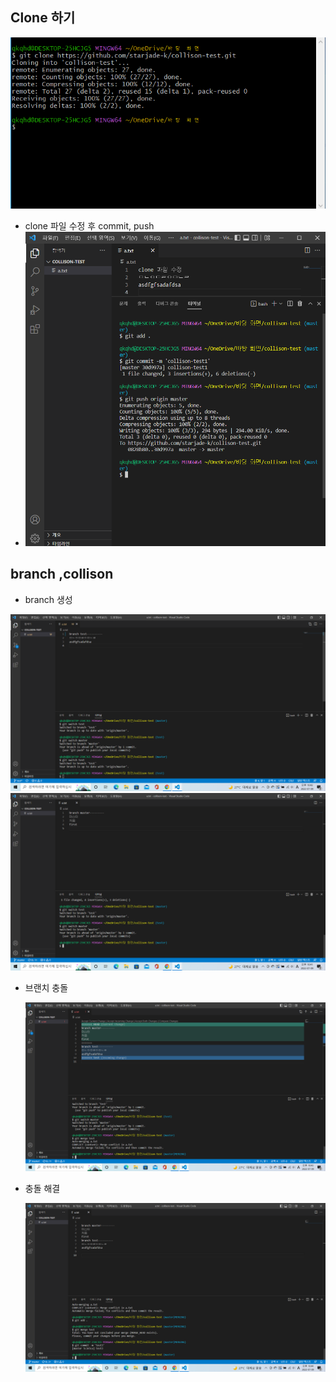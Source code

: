 ## Clone 하기

![스크린샷(55)](TIL2.assets/스크린샷(55)-16573744309551.png)

- clone 파일 수정 후 commit, push
- ![스크린샷(56)](TIL2.assets/스크린샷(56).png)

## branch ,collison

- branch 생성 

![스크린샷(50)](TIL2.assets/스크린샷(50)-16573746809202.png)![스크린샷(57)](TIL2.assets/스크린샷(57).png)

- 브랜치 충돌

  ![스크린샷(53)](TIL2.assets/스크린샷(53).png)

- 충돌 해결

  ![스크린샷(54)](TIL2.assets/스크린샷(54)-16573747641193.png)
